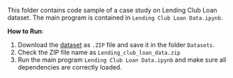 This folder contains code sample of a case study on Lending Club Loan dataset. The main program is contained in `Lending Club Loan Data.ipynb`.

**How to Run**:
1. Download the [dataset](https://www.kaggle.com/faressayah/lending-club-loan-defaulters-prediction/data) as `.ZIP` file and save it in the folder `Datasets`.
2. Check the ZIP file name as `Lending_club_loan_data.zip`
3. Run the main program `Lending Club Loan Data.ipynb` and make sure all dependencies are correctly loaded.
